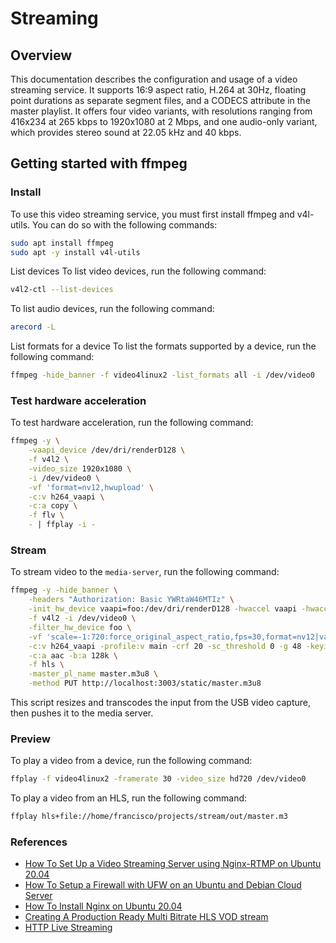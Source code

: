 # Streaming

## Overview

This documentation describes the configuration and usage of a video streaming service. It supports 16:9 aspect ratio, H.264 at 30Hz, floating point durations as separate segment files, and a CODECS attribute in the master playlist. It offers four video variants, with resolutions ranging from 416x234 at 265 kbps to 1920x1080 at 2 Mbps, and one audio-only variant, which provides stereo sound at 22.05 kHz and 40 kbps.

## Getting started with ffmpeg

### Install

To use this video streaming service, you must first install ffmpeg and v4l-utils. You can do so with the following commands:

```sh
sudo apt install ffmpeg
sudo apt -y install v4l-utils
```
List devices
To list video devices, run the following command:

```sh
v4l2-ctl --list-devices
```

To list audio devices, run the following command:

```sh
arecord -L
```

List formats for a device
To list the formats supported by a device, run the following command:

```sh
ffmpeg -hide_banner -f video4linux2 -list_formats all -i /dev/video0
```

### Test hardware acceleration

To test hardware acceleration, run the following command:

```sh
ffmpeg -y \
    -vaapi_device /dev/dri/renderD128 \
    -f v4l2 \
    -video_size 1920x1080 \
    -i /dev/video0 \
    -vf 'format=nv12,hwupload' \
    -c:v h264_vaapi \
    -c:a copy \
    -f flv \
    - | ffplay -i -
```

### Stream

To stream video to the `media-server`, run the following command:

```sh
ffmpeg -y -hide_banner \
    -headers "Authorization: Basic YWRtaW46MTIz" \
    -init_hw_device vaapi=foo:/dev/dri/renderD128 -hwaccel vaapi -hwaccel_output_format vaapi -hwaccel_device foo \
    -f v4l2 -i /dev/video0 \
    -filter_hw_device foo \
    -vf 'scale=-1:720:force_original_aspect_ratio,fps=30,format=nv12|vaapi,hwupload' \
    -c:v h264_vaapi -profile:v main -crf 20 -sc_threshold 0 -g 48 -keyint_min 48 \
    -c:a aac -b:a 128k \
    -f hls \
    -master_pl_name master.m3u8 \
    -method PUT http://localhost:3003/static/master.m3u8
```

This script resizes and transcodes the input from the USB video capture, then pushes it to the media server.

### Preview

To play a video from a device, run the following command:

``` sh
ffplay -f video4linux2 -framerate 30 -video_size hd720 /dev/video0
```

To play a video from an HLS, run the following command:

``` sh
ffplay hls+file://home/francisco/projects/stream/out/master.m3
```

### References

- [How To Set Up a Video Streaming Server using Nginx-RTMP on Ubuntu 20.04](https://www.digitalocean.com/community/tutorials/how-to-set-up-a-video-streaming-server-using-nginx-rtmp-on-ubuntu-20-04)
- [How To Setup a Firewall with UFW on an Ubuntu and Debian Cloud Server](https://www.digitalocean.com/community/tutorials/how-to-setup-a-firewall-with-ufw-on-an-ubuntu-and-debian-cloud-server)
- [How To Install Nginx on Ubuntu 20.04](https://www.digitalocean.com/community/tutorials/how-to-install-nginx-on-ubuntu-20-04)
- [Creating A Production Ready Multi Bitrate HLS VOD stream](https://docs.peer5.com/guides/production-ready-hls-vod/)
- [HTTP Live Streaming](https://developer.apple.com/documentation/http_live_streaming)